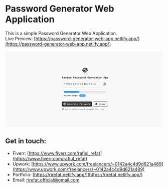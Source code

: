 # Password Generator Web Application
This is a simple Password Generator Web Application.  <br> 
Live Preview: [https://password-generator-web-app.netlify.app/](https://password-generator-web-app.netlify.app/) 


![Password Generator Web Application Preview](./preview_Password-Generator-Web-App.png "Password Generator Web Application")

## Get in touch:
- Fiverr: [https://www.fiverr.com/rafiul_refat](https://www.fiverr.com/rafiul_refat) 
- Upwork: [https://www.upwork.com/freelancers/~0142a4c4d9d621a489](https://www.upwork.com/freelancers/~0142a4c4d9d621a489) 
- Portfolio: [https://rirefat.netlify.app/](https://rirefat.netlify.app/) 
- Email: <a href="mailto:rirefat.official@gmail.com">rirefat.official@gmail.com</a>